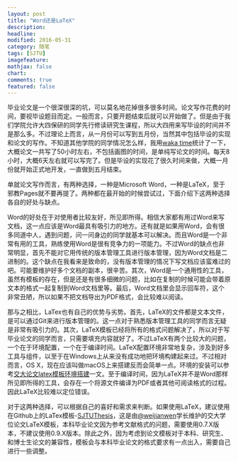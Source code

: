 ```yaml
---
layout: post
title: "Word还是LaTeX"
description: 
headline:
modified: 2016-05-31
category: 随笔
tags: [SJTU]
imagefeature:
mathjax: false
chart:
comments: true
featured: false
---
```


毕业论文是一个很深很深的坑，可以莫名地花掉很多很多时间。论文写作花费的时间，要视毕设题目而定。一般而言，只要开题结束后就可以开始做了。但是由于我们学院允许大四保研的同学先行修读研究生课程，所以大四用来写毕设的时间并不是那么多。不过理论上而言，从一月份可以写到五月份，当然其中包括毕设的实现和论文的写作。不知道其他学院的同学情况怎么样，我用[waka time](https://wakatime.com)统计了一下，大概论文一共写了50小时左右，不包括画图的时间，是单纯写论文的时间。每天8小时，大概6天左右就可以写完了。但是毕设的实现花了很久时间来做，大概一月份就开始正式地开发，一直做到五月结束。

单就论文写作而言，有两种选择，一种是Microsoft Word，一种是LaTeX，至于邪教Pages就不要再提了。两种都在最开始的时候尝试过，下面介绍下这两种选择各自的好处与缺点。

Word的好处在于对使用者比较友好，所见即所得。相信大家都有用过Word来写文档，这一点应该是Word最具有吸引力的地方。还有就是如果用Word，会有很多同道中人，遇到问题，问一问身边的同学就基本可以解决。而且Word是一个非常有用的工具，熟练使用Word是很有竞争力的一项能力。不过Word的缺点也非常明显，首先不能对它用传统的版本管理工具进行版本管理，因为Word文档是二进制的。这个缺点在我看来是致命的，没有版本管理的情况下写文档应该蛮难过的吧。可能要维护好多个文档的副本，很辛苦。其次，Word是一个通用性的工具，虽然有模板的存在，但是还是有很多细微的问题，比如在复制的时候可能会带着原文本的格式一起复制到Word文档里等。最后，Word文档里会显示回车符，这个非常丑陋，所以如果不把文档导出为PDF格式，会比较难以阅读。

那与之相比，LaTex也有自己的优势与劣势。首先，LaTeX的文件都是文本文件，是可以通过Git来进行版本管理的。这一点对于熟悉版本管理工具的同学而言无疑是非常有吸引力的。其次，LaTeX模板已经将所有的格式问题解决了，所以对于写毕业论文的同学而言，只需要填充内容就好了。不过LaTeX有两个比较大的问题，一个在于环境配置，一个在于编译时间。LaTeX配置环境非常地复杂，涉及到好多工具与组件，以至于在Windows上从来没有成功地把环境构建起来过。不过相对而言，OS X，现在应该叫做macOS上来搭建反而会简单一点。环境的安装可以参考[交大论文latex模板环境搭建](http://gaocegege.com/Blog/%E9%9A%8F%E7%AC%94/sjtu-thesis-setup)一文。至于编译时间，因为LaTeX并不是Word那样所见即所得的工具，会存在一个将源文件编译为PDF或者其他可阅读格式的过程。因此LaTeX比较难以定位错误。

对于这两种选择，可以根据自己的喜好和需求来判断。如果使用LaTeX，建议使用在Github上的LaTex模板-[SJTUThesis](https://github.com/weijianwen/SJTUThesis)，这是由[@weijianwen](https://github.com/weijianwen)学长维护的交大学位论文LaTeX模板，本科毕业论文因为参考文献格式的问题，需要使用0.7.X版本，不建议使用0.9.X版本。除此之外，因为考虑到论文模板对于本科、研究生、和博士生论文的兼容性，模板会与本科毕业论文的格式要求有一点出入，需要自己进行一些调整。